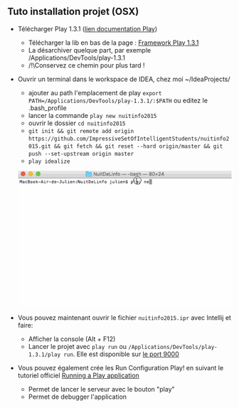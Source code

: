 ## Tuto installation projet (OSX)

- Télécharger Play 1.3.1 ([lien documentation Play](https://www.playframework.com/documentation/1.3.x/home))

  - Télécharger la lib en bas de la page  : [Framework Play 1.3.1](https://www.playframework.com/download)
  - La désarchiver quelque part, par exemple /Applications/DevTools/play-1.3.1
  - /!\Conservez ce chemin pour plus tard !


- Ouvrir un terminal dans le workspace de IDEA, chez moi ~/IdeaProjects/
    - ajouter au path l'emplacement de play `export PATH=/Applications/DevTools/play-1.3.1/:$PATH` ou editez le .bash_profile
    - lancer la commande `play new nuitinfo2015`
    - ouvrir le dossier `cd nuitinfo2015`
    - ``git init && git remote add origin https://github.com/ImpressiveSetOfIntelligentStudents/nuitinfo2015.git && git fetch && git reset --hard origin/master && git push --set-upstream origin master``
    - ``play idealize``

    ![gif1](/tuto/gif1.gif)
    
  
- Vous pouvez maintenant ouvrir le fichier ``nuitinfo2015.ipr`` avec Intellij et faire:
    - Afficher la console (Alt + F12)
    - Lancer le projet avec `play run` ou `/Applications/DevTools/play-1.3.1/play run`. Elle est disponible sur [le port 9000](http://localhost:9000/)


- Vous pouvez également crée les Run Configuration Play! en suivant le tutoriel officiel [Running a Play application](https://www.jetbrains.com/idea/help/play-framework-1-x.html#d375214e645)
    - Permet de lancer le serveur avec le bouton "play"
    - Permet de debugger l'application